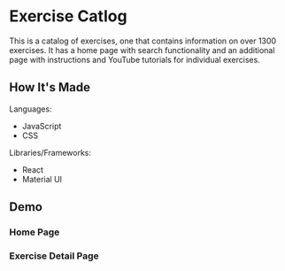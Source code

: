 # Exercise Catlog

This is a catalog of exercises, one that contains information on over 1300 exercises. It has a home page with search functionality and an additional page with instructions and YouTube tutorials for individual exercises.

## How It's Made

Languages:
<ul>
  <li>JavaScript</li>
  <li>CSS</li>
</ul>

Libraries/Frameworks:
<ul>
  <li>React</li>
  <li>Material UI</li>
</ul>

## Demo

### Home Page



### Exercise Detail Page
